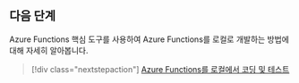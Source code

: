 ## <a name="next-steps"></a>다음 단계

Azure Functions 핵심 도구를 사용하여 Azure Functions를 로컬로 개발하는 방법에 대해 자세히 알아봅니다.

> [!div class="nextstepaction"] 
> [Azure Functions를 로컬에서 코딩 및 테스트](../articles/azure-functions/functions-run-local.md)
